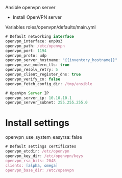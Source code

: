 Ansible openvpn server

  * Install OpenVPN server

Variables roles/openvpn/defaults/main.yml

```javascript
# Default networking interface
openvpn_interface: enp0s3
openvpn_path: /etc/openvpn
openvpn_port: 1194
openvpn_proto: udp
openvpn_server_hostname: "{{inventory_hostname}}"
openvpn_use_modern_tls: true
openvpn_resolv_retry: 5
openvpn_client_register_dns: true
openvpn_verify_cn: false
openvpn_fetch_config_dir: /tmp/ansible
```

```javascript
# OpenVpn Server IP
openvpn_server_ip: 10.10.10.1
openvpn_server_subnet: 255.255.255.0
```

# Install settings
openvpn_use_system_easyrsa: false

```javascript
# Default settings certificates
openvpn_etcdir: /etc/openvpn
openvpn_key_dir: /etc/openvpn/keys
openvpn_rsa_bits: 2048
clients: [alpha, omega]
openvpn_base_dir: /etc/openvpn
```

